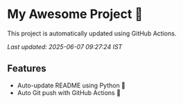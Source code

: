 # My Awesome Project 🚀

This project is automatically updated using GitHub Actions.

_Last updated: 2025-06-07 09:27:24 IST_

## Features
- Auto-update README using Python 🐍
- Auto Git push with GitHub Actions 🤖
